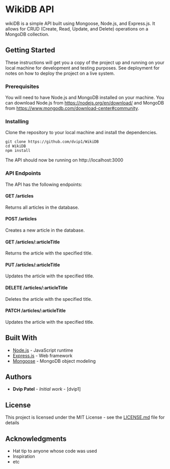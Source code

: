 # WikiDB API
wikiDB is a simple API built using Mongoose, Node.js, and Express.js. It allows for CRUD (Create, Read, Update, and Delete) operations on a MongoDB collection.

## Getting Started
These instructions will get you a copy of the project up and running on your local machine for development and testing purposes. See deployment for notes on how to deploy the project on a live system.

### Prerequisites
You will need to have Node.js and MongoDB installed on your machine. You can download Node.js from https://nodejs.org/en/download/ and MongoDB from https://www.mongodb.com/download-center#community.

### Installing
Clone the repository to your local machine and install the dependencies.

```
git clone https://github.com/dvip1/WikiDB
cd WikiDB
npm install
```
The API should now be running on http://localhost:3000

### API Endpoints
The API has the following endpoints:
#### GET /articles
Returns all articles in the database.
#### POST /articles
Creates a new article in the database.
#### GET /articles/:articleTitle
Returns the article with the specified title.
#### PUT /articles/:articleTitle
Updates the article with the specified title.
#### DELETE /articles/:articleTitle
Deletes the article with the specified title.
#### PATCH /articles/:articleTitle
Updates the article with the specified title.

## Built With
* [Node.js](https://nodejs.org/en/) - JavaScript runtime
* [Express.js](https://expressjs.com/) - Web framework
* [Mongoose](http://mongoosejs.com/) - MongoDB object modeling
## Authors
* **Dvip Patel** - *Initial work* - [dvip1]
## License
This project is licensed under the MIT License - see the [LICENSE.md](LICENSE.md) file for details
## Acknowledgments
* Hat tip to anyone whose code was used
* Inspiration
* etc
